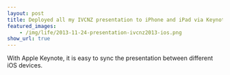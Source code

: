 ```yaml
---
layout: post
title: Deployed all my IVCNZ presentation to iPhone and iPad via Keynote.
featured_images:
    - /img/life/2013-11-24-presentation-ivcnz2013-ios.png
show_url: true
---
```


With Apple Keynote, it is easy to sync the presentation between different iOS devices.